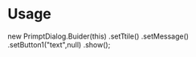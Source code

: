 Usage
============
new PrimptDialog.Buider(this)
.setTtile()
.setMessage()
.setButton1("text",null)
.show();
